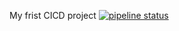 My frist CICD project
[![pipeline status](https://gitlab.com/tinhchieuphuoc/cicd-started/badges/master/pipeline.svg)](https://gitlab.com/tinhchieuphuoc/cicd-started/-/commits/master)
